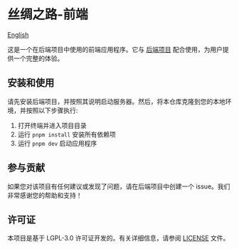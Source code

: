 # 丝绸之路-前端

[English](https://github.com/ZDSJdeJT/silkroad-frontend/blob/main/README_en.md)

这是一个在后端项目中使用的前端应用程序。它与 [后端项目](https://github.com/ZDSJdeJT/silkroad-backend) 配合使用，为用户提供一个完整的体验。

## 安装和使用

请先安装后端项目，并按照其说明启动服务器。然后，将本仓库克隆到您的本地环境，并按照以下步骤执行:

1. 打开终端并进入项目目录
2. 运行 `pnpm install` 安装所有依赖项
3. 运行 `pnpm dev` 启动应用程序

## 参与贡献

如果您对该项目有任何建议或发现了问题，请在后端项目中创建一个 issue。我们非常感谢您的帮助和支持！

## 许可证

本项目是基于 LGPL-3.0 许可证开发的。有关详细信息，请参阅 [LICENSE](https://github.com/ZDSJdeJT/silkroad-frontend/blob/main/LICENSE) 文件。

